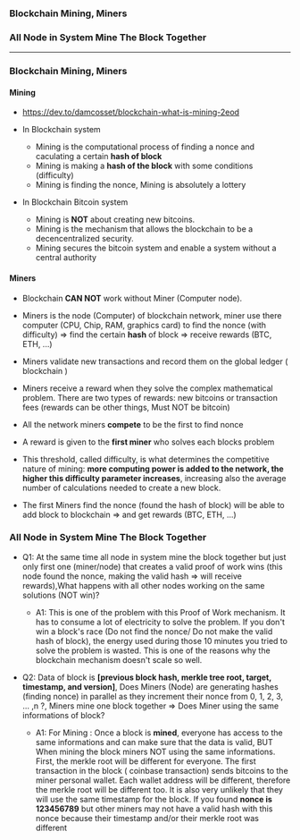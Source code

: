 ### Blockchain Mining, Miners
### All Node in System Mine The Block Together

-------------------------------------------------

### Blockchain Mining, Miners

#### Mining
* https://dev.to/damcosset/blockchain-what-is-mining-2eod

* In Blockchain system
  * Mining is the computational process of finding a nonce and caculating a certain **hash of block**
  * Mining is making a **hash of the block** with some conditions (difficulty)
  * Mining is finding the nonce, Mining is absolutely a lottery

* In Blockchain Bitcoin system
  * Mining is **NOT** about creating new bitcoins. 
  * Mining is the mechanism that allows the blockchain to be a decencentralized security. 
  * Mining secures the bitcoin system and enable a system without a central authority
  
#### Miners
* Blockchain **CAN NOT** work without Miner (Computer node).
* Miners is the node (Computer) of blockchain network, miner use there computer (CPU, Chip, RAM, graphics card) to find the nonce (with difficulty) => find the certain **hash** of block => receive rewards (BTC, ETH, ...)
* Miners validate new transactions and record them on the global ledger ( blockchain )
* Miners receive a reward when they solve the complex mathematical problem. There are two types of rewards: new bitcoins or transaction fees (rewards can be other things, Must NOT be bitcoin)
* All the network miners **compete** to be the first to find nonce
* A reward is given to the **first miner** who solves each blocks problem

* This threshold, called difficulty, is what determines the competitive nature of mining: **more computing power is added to the network, the higher this difficulty parameter increases**, increasing also the average number of calculations needed to create a new block.

* The first Miners find the nonce (found the hash of block) will be able to add block to blockchain => and get rewards (BTC, ETH, ...)

### All Node in System Mine The Block Together
* Q1: At the same time all node in system mine the block together but just only first one (miner/node) that creates a valid proof of work wins (this node found the nonce, making the valid hash => will receive rewards),What happens with all other nodes working on the same solutions (NOT win)?
  
  * A1: This is one of the problem with this Proof of Work mechanism. It has to consume a lot of electricity to solve the problem. If you don't win a block's race (Do not find the nonce/ Do not make the valid hash of block), the energy used during those 10 minutes you tried to solve the problem is wasted. This is one of the reasons why the blockchain mechanism doesn't scale so well.


* Q2: Data of block is **[previous block hash, merkle tree root, target, timestamp, and version]**, Does Miners (Node) are generating hashes (finding nonce) in parallel as they increment their nonce from 0, 1, 2, 3, ... ,n ?, Miners mine one block together => Does Miner using the same informations of block?
  
  * A1: For Mining : Once a block is **mined**, everyone has access to the same informations and can make sure that the data is valid, BUT When mining the block miners NOT using the same informations. First, the merkle root will be different for everyone. The first transaction in the block ( coinbase transaction) sends bitcoins to the miner personal wallet. Each wallet address will be different, therefore the merkle root will be different too. It is also very unlikely that they will use the same timestamp for the block. If you found **nonce is 123456789** but other miners may not have a valid hash with this nonce because their timestamp and/or their merkle root was different
